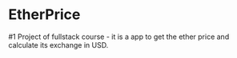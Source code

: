 # EtherPrice
#1 Project of fullstack course - it is a app to get the ether price and calculate its exchange in USD.
